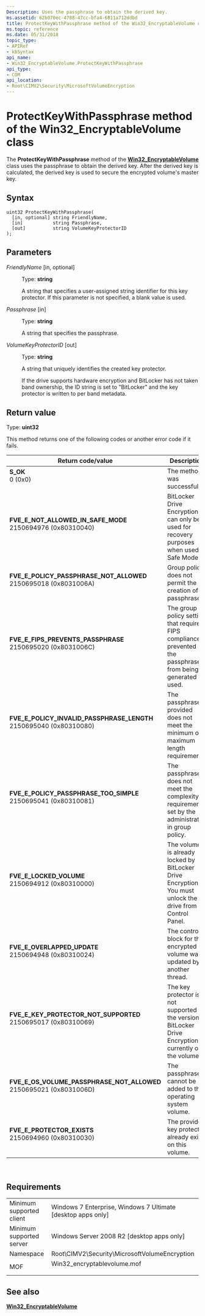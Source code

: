 ```yaml
---
Description: Uses the passphrase to obtain the derived key.
ms.assetid: 62b070ec-4788-47cc-bfa4-6811a712ddbd
title: ProtectKeyWithPassphrase method of the Win32_EncryptableVolume class
ms.topic: reference
ms.date: 05/31/2018
topic_type: 
- APIRef
- kbSyntax
api_name: 
- Win32_EncryptableVolume.ProtectKeyWithPassphrase
api_type: 
- COM
api_location: 
- Root\CIMV2\Security\MicrosoftVolumeEncryption
---
```


# ProtectKeyWithPassphrase method of the Win32\_EncryptableVolume class

The **ProtectKeyWithPassphrase** method of the [**Win32\_EncryptableVolume**](win32-encryptablevolume.md) class uses the passphrase to obtain the derived key. After the derived key is calculated, the derived key is used to secure the encrypted volume's master key.

## Syntax


```mof
uint32 ProtectKeyWithPassphrase(
  [in, optional] string FriendlyName,
  [in]           string Passphrase,
  [out]          string VolumeKeyProtectorID
);
```



## Parameters

<dl> <dt>

*FriendlyName* \[in, optional\]
</dt> <dd>

Type: **string**

A string that specifies a user-assigned string identifier for this key protector. If this parameter is not specified, a blank value is used.

</dd> <dt>

*Passphrase* \[in\]
</dt> <dd>

Type: **string**

A string that specifies the passphrase.

</dd> <dt>

*VolumeKeyProtectorID* \[out\]
</dt> <dd>

Type: **string**

A string that uniquely identifies the created key protector.

If the drive supports hardware encryption and BitLocker has not taken band ownership, the ID string is set to "BitLocker" and the key protector is written to per band metadata.

</dd> </dl>

## Return value

Type: **uint32**

This method returns one of the following codes or another error code if it fails.



| Return code/value                                                                                                                                                                                        | Description                                                                                                              |
|----------------------------------------------------------------------------------------------------------------------------------------------------------------------------------------------------------|--------------------------------------------------------------------------------------------------------------------------|
| <dl> <dt>**S\_OK**</dt> <dt>0 (0x0)</dt> </dl>                                                        | The method was successful.<br/>                                                                                    |
| <dl> <dt>**FVE\_E\_NOT\_ALLOWED\_IN\_SAFE\_MODE**</dt> <dt>2150694976 (0x80310040)</dt> </dl>         | BitLocker Drive Encryption can only be used for recovery purposes when used in Safe Mode.<br/>                     |
| <dl> <dt>**FVE\_E\_POLICY\_PASSPHRASE\_NOT\_ALLOWED**</dt> <dt>2150695018 (0x8031006A)</dt> </dl>     | Group policy does not permit the creation of a passphrase.<br/>                                                    |
| <dl> <dt>**FVE\_E\_FIPS\_PREVENTS\_PASSPHRASE**</dt> <dt>2150695020 (0x8031006C)</dt> </dl>           | The group policy setting that requires FIPS compliance prevented the passphrase from being generated or used.<br/> |
| <dl> <dt>**FVE\_E\_POLICY\_INVALID\_PASSPHRASE\_LENGTH**</dt> <dt>2150695040 (0x80310080)</dt> </dl>  | The passphrase provided does not meet the minimum or maximum length requirements.<br/>                             |
| <dl> <dt>**FVE\_E\_POLICY\_PASSPHRASE\_TOO\_SIMPLE**</dt> <dt>2150695041 (0x80310081)</dt> </dl>      | The passphrase does not meet the complexity requirements set by the administrator in group policy.<br/>            |
| <dl> <dt>**FVE\_E\_LOCKED\_VOLUME**</dt> <dt>2150694912 (0x80310000)</dt> </dl>                       | The volume is already locked by BitLocker Drive Encryption. You must unlock the drive from Control Panel.<br/>     |
| <dl> <dt>**FVE\_E\_OVERLAPPED\_UPDATE**</dt> <dt>2150694948 (0x80310024)</dt> </dl>                   | The control block for the encrypted volume was updated by another thread.<br/>                                     |
| <dl> <dt>**FVE\_E\_KEY\_PROTECTOR\_NOT\_SUPPORTED**</dt> <dt>2150695017 (0x80310069)</dt> </dl>       | The key protector is not supported by the version of BitLocker Drive Encryption currently on the volume.<br/>      |
| <dl> <dt>**FVE\_E\_OS\_VOLUME\_PASSPHRASE\_NOT\_ALLOWED**</dt> <dt>2150695021 (0x8031006D)</dt> </dl> | The passphrase cannot be added to the operating system volume. <br/>                                               |
| <dl> <dt>**FVE\_E\_PROTECTOR\_EXISTS**</dt> <dt>2150694960 (0x80310030)</dt> </dl>                    | The provided key protector already exists on this volume.<br/>                                                     |



 

## Requirements



|                                     |                                                                                                         |
|-------------------------------------|---------------------------------------------------------------------------------------------------------|
| Minimum supported client<br/> | Windows 7 Enterprise, Windows 7 Ultimate \[desktop apps only\]<br/>                               |
| Minimum supported server<br/> | Windows Server 2008 R2 \[desktop apps only\]<br/>                                                 |
| Namespace<br/>                | Root\\CIMV2\\Security\\MicrosoftVolumeEncryption<br/>                                             |
| MOF<br/>                      | <dl> <dt>Win32\_encryptablevolume.mof</dt> </dl> |



## See also

<dl> <dt>

[**Win32\_EncryptableVolume**](win32-encryptablevolume.md)
</dt> </dl>

 

 




